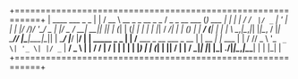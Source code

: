 

+===========================================================+
|   ____                      ___           _           _   |
|  / __ \  __ _ _ __  _   _  / _ \_ __ ___ (_) ___  ___| |_ |
| / / _` |/ _` | '_ \| | | |/ /_)/ '__/ _ \| |/ _ \/ __| __||
|| | (_| | (_| | | | | |_| / ___/| | | (_) | |  __/ (__| |_ |
| \ \__,_|\__,_|_| |_|\__, \/    |_|  \___// |\___|\___|\__||
|  \____/             |___/              |__/               |
|        _____                     _       _                |
|       /__   \___ _ __ ___  _ __ | | __ _| |_ ___          |
|         / /\/ _ \ '_ ` _ \| '_ \| |/ _` | __/ _ \         |
|        / / |  __/ | | | | | |_) | | (_| | ||  __/         |
|        \/   \___|_| |_| |_| .__/|_|\__,_|\__\___|         |
|                           |_|                             |
+===========================================================+

